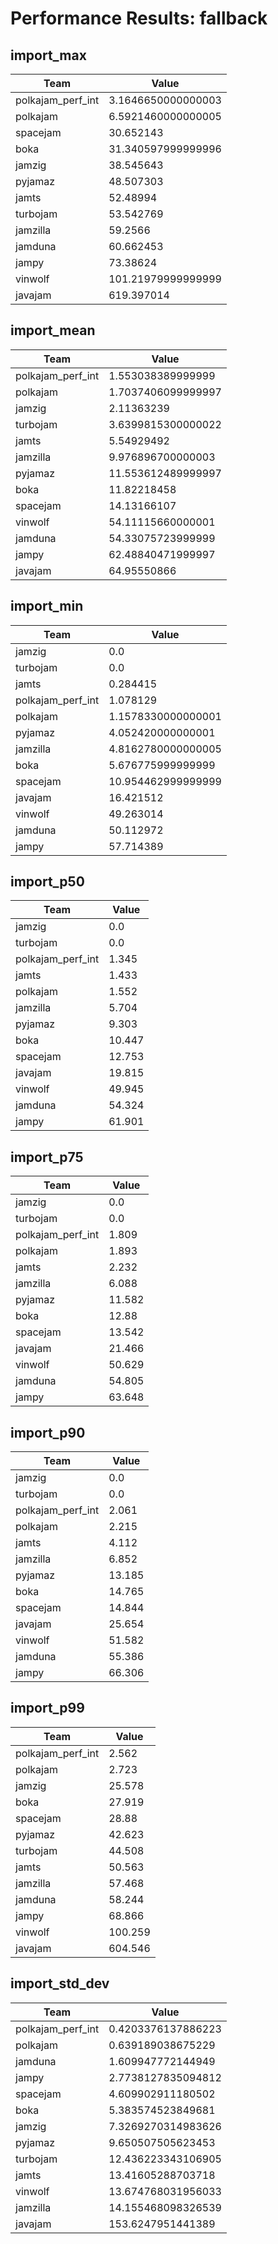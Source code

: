 # Performance Results: fallback

## import_max

| Team | Value |
|------|-------|
| polkajam_perf_int | 3.1646650000000003 |
| polkajam | 6.5921460000000005 |
| spacejam | 30.652143 |
| boka | 31.340597999999996 |
| jamzig | 38.545643 |
| pyjamaz | 48.507303 |
| jamts | 52.48994 |
| turbojam | 53.542769 |
| jamzilla | 59.2566 |
| jamduna | 60.662453 |
| jampy | 73.38624 |
| vinwolf | 101.21979999999999 |
| javajam | 619.397014 |

## import_mean

| Team | Value |
|------|-------|
| polkajam_perf_int | 1.553038389999999 |
| polkajam | 1.7037406099999997 |
| jamzig | 2.11363239 |
| turbojam | 3.6399815300000022 |
| jamts | 5.54929492 |
| jamzilla | 9.976896700000003 |
| pyjamaz | 11.553612489999997 |
| boka | 11.82218458 |
| spacejam | 14.13166107 |
| vinwolf | 54.11115660000001 |
| jamduna | 54.33075723999999 |
| jampy | 62.48840471999997 |
| javajam | 64.95550866 |

## import_min

| Team | Value |
|------|-------|
| jamzig | 0.0 |
| turbojam | 0.0 |
| jamts | 0.284415 |
| polkajam_perf_int | 1.078129 |
| polkajam | 1.1578330000000001 |
| pyjamaz | 4.052420000000001 |
| jamzilla | 4.8162780000000005 |
| boka | 5.676775999999999 |
| spacejam | 10.954462999999999 |
| javajam | 16.421512 |
| vinwolf | 49.263014 |
| jamduna | 50.112972 |
| jampy | 57.714389 |

## import_p50

| Team | Value |
|------|-------|
| jamzig | 0.0 |
| turbojam | 0.0 |
| polkajam_perf_int | 1.345 |
| jamts | 1.433 |
| polkajam | 1.552 |
| jamzilla | 5.704 |
| pyjamaz | 9.303 |
| boka | 10.447 |
| spacejam | 12.753 |
| javajam | 19.815 |
| vinwolf | 49.945 |
| jamduna | 54.324 |
| jampy | 61.901 |

## import_p75

| Team | Value |
|------|-------|
| jamzig | 0.0 |
| turbojam | 0.0 |
| polkajam_perf_int | 1.809 |
| polkajam | 1.893 |
| jamts | 2.232 |
| jamzilla | 6.088 |
| pyjamaz | 11.582 |
| boka | 12.88 |
| spacejam | 13.542 |
| javajam | 21.466 |
| vinwolf | 50.629 |
| jamduna | 54.805 |
| jampy | 63.648 |

## import_p90

| Team | Value |
|------|-------|
| jamzig | 0.0 |
| turbojam | 0.0 |
| polkajam_perf_int | 2.061 |
| polkajam | 2.215 |
| jamts | 4.112 |
| jamzilla | 6.852 |
| pyjamaz | 13.185 |
| boka | 14.765 |
| spacejam | 14.844 |
| javajam | 25.654 |
| vinwolf | 51.582 |
| jamduna | 55.386 |
| jampy | 66.306 |

## import_p99

| Team | Value |
|------|-------|
| polkajam_perf_int | 2.562 |
| polkajam | 2.723 |
| jamzig | 25.578 |
| boka | 27.919 |
| spacejam | 28.88 |
| pyjamaz | 42.623 |
| turbojam | 44.508 |
| jamts | 50.563 |
| jamzilla | 57.468 |
| jamduna | 58.244 |
| jampy | 68.866 |
| vinwolf | 100.259 |
| javajam | 604.546 |

## import_std_dev

| Team | Value |
|------|-------|
| polkajam_perf_int | 0.4203376137886223 |
| polkajam | 0.639189038675229 |
| jamduna | 1.609947772144949 |
| jampy | 2.7738127835094812 |
| spacejam | 4.609902911180502 |
| boka | 5.383574523849681 |
| jamzig | 7.3269270314983626 |
| pyjamaz | 9.650507505623453 |
| turbojam | 12.436223343106905 |
| jamts | 13.41605288703718 |
| vinwolf | 13.674768031956033 |
| jamzilla | 14.155468098326539 |
| javajam | 153.6247951441389 |

